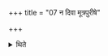 +++
title = "07 न दिवा मूत्रपुरीषे"

+++

<details><summary>थिते</summary>

7. He should not pass urine or excrements during the day time;
</details>
